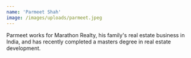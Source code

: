 ```yaml
---
name: 'Parmeet Shah'
image: /images/uploads/parmeet.jpeg
---
```

Parmeet works for Marathon Realty, his family's real estate business in India, and has recently completed a masters degree in real estate development.
